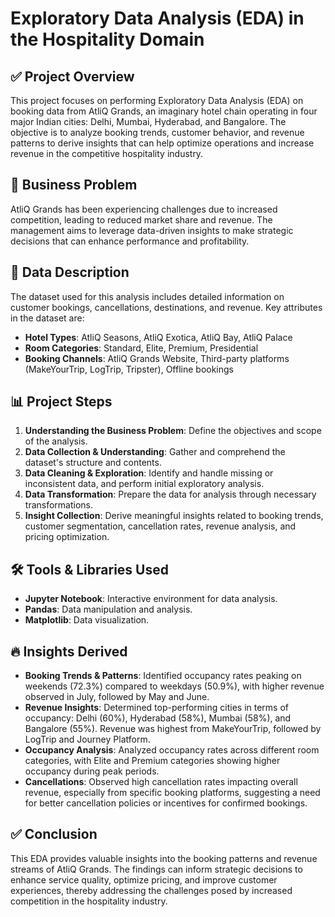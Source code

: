 # Exploratory Data Analysis (EDA) in the Hospitality Domain

## ✅ Project Overview

This project focuses on performing Exploratory Data Analysis (EDA) on booking data from AtliQ Grands, an imaginary hotel chain operating in four major Indian cities: Delhi, Mumbai, Hyderabad, and Bangalore. The objective is to analyze booking trends, customer behavior, and revenue patterns to derive insights that can help optimize operations and increase revenue in the competitive hospitality industry.

## 📌 Business Problem

AtliQ Grands has been experiencing challenges due to increased competition, leading to reduced market share and revenue. The management aims to leverage data-driven insights to make strategic decisions that can enhance performance and profitability.

## 📝 Data Description

The dataset used for this analysis includes detailed information on customer bookings, cancellations, destinations, and revenue. Key attributes in the dataset are:

- **Hotel Types**: AtliQ Seasons, AtliQ Exotica, AtliQ Bay, AtliQ Palace
- **Room Categories**: Standard, Elite, Premium, Presidential
- **Booking Channels**: AtliQ Grands Website, Third-party platforms (MakeYourTrip, LogTrip, Tripster), Offline bookings

## 📊 Project Steps

1. **Understanding the Business Problem**: Define the objectives and scope of the analysis.
2. **Data Collection & Understanding**: Gather and comprehend the dataset's structure and contents.
3. **Data Cleaning & Exploration**: Identify and handle missing or inconsistent data, and perform initial exploratory analysis.
4. **Data Transformation**: Prepare the data for analysis through necessary transformations.
5. **Insight Collection**: Derive meaningful insights related to booking trends, customer segmentation, cancellation rates, revenue analysis, and pricing optimization.

## 🛠️ Tools & Libraries Used

- **Jupyter Notebook**: Interactive environment for data analysis.
- **Pandas**: Data manipulation and analysis.
- **Matplotlib**: Data visualization.

## 🔥 Insights Derived

- **Booking Trends & Patterns**: Identified occupancy rates peaking on weekends (72.3%) compared to weekdays (50.9%), with higher revenue observed in July, followed by May and June.
- **Revenue Insights**: Determined top-performing cities in terms of occupancy: Delhi (60%), Hyderabad (58%), Mumbai (58%), and Bangalore (55%). Revenue was highest from MakeYourTrip, followed by LogTrip and Journey Platform.
- **Occupancy Analysis**: Analyzed occupancy rates across different room categories, with Elite and Premium categories showing higher occupancy during peak periods.
- **Cancellations**: Observed high cancellation rates impacting overall revenue, especially from specific booking platforms, suggesting a need for better cancellation policies or incentives for confirmed bookings.

## ✅ Conclusion

This EDA provides valuable insights into the booking patterns and revenue streams of AtliQ Grands. The findings can inform strategic decisions to enhance service quality, optimize pricing, and improve customer experiences, thereby addressing the challenges posed by increased competition in the hospitality industry.


